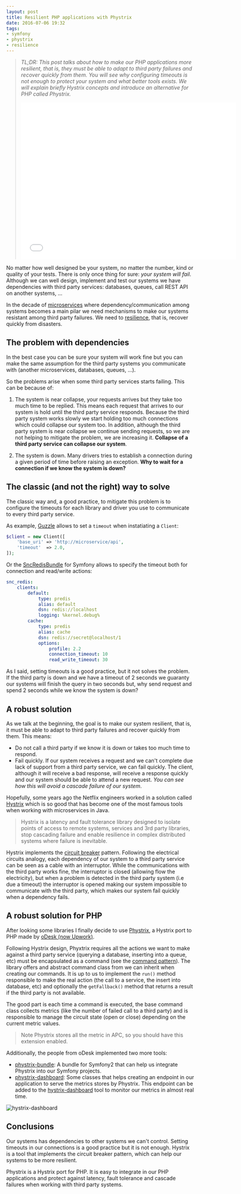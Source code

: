 ```yaml
---
layout: post
title: Resilient PHP applications with Phystrix
date: 2016-07-06 19:32
tags:
- symfony
- phystrix
- resilience
---
```


> *TL;DR: This post talks about how to make our PHP applications more resilient, that is, they must be able to adapt to third party failures and recover quickly from them. You will see why configuring timeouts is not enough to protect your system and what better tools exists. We will explain briefly Hystrix concepts and introduce an alternative for PHP called Phystrix.*
>
> <iframe src="//slides.com/acanimal/resiliency-php-apps/embed" width="576" height="420" scrolling="no" frameborder="0" webkitallowfullscreen mozallowfullscreen allowfullscreen></iframe>

No matter how well designed be your system, no matter the number, kind or quality of your tests. There is only once thing for sure: *your system will fail*. Although we can well design, implement and test our systems we have dependencies with third party services: databases, queues, call REST API on another systems, ...

In the decade of [microservices](http://martinfowler.com/articles/microservices.html) where dependency/communication among systems becomes a main pilar we need mechanisms to make our systems resistant among third party failures. We need to [resilience](http://www.dictionary.com/browse/resilience), that is, recover quickly from disasters.

## The problem with dependencies

In the best case you can be sure your system will work fine but you can make the same assumption for the third party systems you communicate with (another microservices, databases, queues, ...).

So the problems arise when some third party services starts failing. This can be because of:

1. The system is near collapse, your requests arrives but they take too much time to be replied. This means each request that arrives to our system is hold until the third party service responds. Because the third party system works slowly we start holding too much connections which could collapse our system too. In addition, although the third party system is near collapse we continue sending requests, so we are not helping to mitigate the problem, we are increasing it. **Collapse of a third party service can collapse our system**.

2. The system is down. Many drivers tries to establish a connection during a given period of time before raising an exception. **Why to wait for a connection if we know the system is down?**

## The classic (and not the right) way to solve

The classic way and, a good practice, to mitigate this problem is to configure the timeouts for each library and driver you use to communicate to every third party service.

As example, [Guzzle](http://docs.guzzlephp.org/en/latest/) allows to set a `timeout` when instatiating a `Client`:

```php
$client = new Client([
    'base_uri' => 'http://microservice/api',
    'timeout'  => 2.0,
]);
```

Or the [SncRedisBundle](https://github.com/snc/SncRedisBundle/blob/master/Resources/doc/index.md) for Symfony allows to specify the timeout both for connection and read/write actions:

```yaml
snc_redis:
    clients:
        default:
            type: predis
            alias: default
            dsn: redis://localhost
            logging: %kernel.debug%
        cache:
            type: predis
            alias: cache
            dsn: redis://secret@localhost/1
            options:
                profile: 2.2
                connection_timeout: 10
                read_write_timeout: 30
```

As I said, setting timeouts is a good practice, but it not solves the problem. If the third party is down and we have a timeout of 2 seconds we guaranty our systems will finish the query in two seconds but, why send request and spend 2 seconds while we know the system is down?

## A robust solution

As we talk at the beginning, the goal is to make our system resilient, that is, it must be able to adapt to third party failures and recover quickly from them. This means:

- Do not call a third party if we know it is down or takes too much time to respond.
- Fail quickly. If our system receives a request and we can't complete due lack of support from a third party service, we can fail quickly. The client, although it will receive a bad response, will receive a response quickly and our system should be able to attend a new request. *You can see how this will avoid a cascade failure of our system*.

Hopefully, some years ago the Netflix engineers worked in a solution called [Hystrix](https://github.com/Netflix/Hystrix) which is so good that has become one of the most famous tools when working with microservices in Java.

> Hystrix is a latency and fault tolerance library designed to isolate points of access to remote systems, services and 3rd party libraries, stop cascading failure and enable resilience in complex distributed systems where failure is inevitable.

Hystrix implements the [circuit breaker](http://martinfowler.com/bliki/CircuitBreaker.html) pattern. Following the electrical circuits analogy, each dependency of our system to a third party service can be seen as a cable with an interruptor. While the communications with the third party works fine, the interruptor is closed (allowing flow the electricity), but when a problem is detected in the third party system (i.e due a timeout) the interruptor is opened making our system impossible to communicate with the third party, which makes our system fail quickly when a dependency fails.

## A robust solution for PHP

After looking some libraries I finally decide to use [Phystrix](https://github.com/odesk/phystrix), a Hystrix port to PHP made by [oDesk (now Upwork)](https://www.upwork.com).

Following Hystrix design, Phyxtrix requires all the actions we want to make against a third party service (querying a database, inserting into a queue, etc) must be encapsulated as a command (see the [command pattern](http://www.oodesign.com/command-pattern.html)). The library offers and abstract command class from we can inherit when creating our commands. It is up to us to implement the `run()` method responsible to make the real action (the call to a service, the insert into database, etc) and optionally the `getFallback()` method that returns a result if the third party is not available.

The good part is each time a command is executed, the base command class collects metrics (like the number of failed call to a third party) and is responsible to manage the circuit state (open or close) depending on the current metric values.

> Note Phystrix stores all the metric in APC, so you should have this extension enabled.

Additionally, the people from oDesk implemented two more tools:

- [phystrix-bundle](https://github.com/odesk/phystrix-bundle): A bundle for Symfony2 that can help us integrate Phystrix into our Symfony projects.
- [phystrix-dashboard](https://github.com/odesk/phystrix-dashboard): Some classes that helps creating an endpoint in our application to serve the metrics stores by Phystrix. This endpoint can be added to the [hystrix-dashboard](https://github.com/Netflix/Hystrix/wiki/Dashboard) tool to monitor our metrics in almost real time.

![hystrix-dashboard](https://raw.githubusercontent.com/wiki/Netflix/Hystrix/images/hystrix-dashboard-single-row.png)

## Conclusions

Our systems has dependencies to other systems we can't control. Setting timeouts in our connections is a good practice but it is not enough. Hystrix is a tool that implements the circuit breaker pattern, which can help our systems to be more resilient.

Phystrix is a Hystrix port for PHP. It is easy to integrate in our PHP applications and protect against latency, fault tolerance and cascade failures when working with third party systems.
